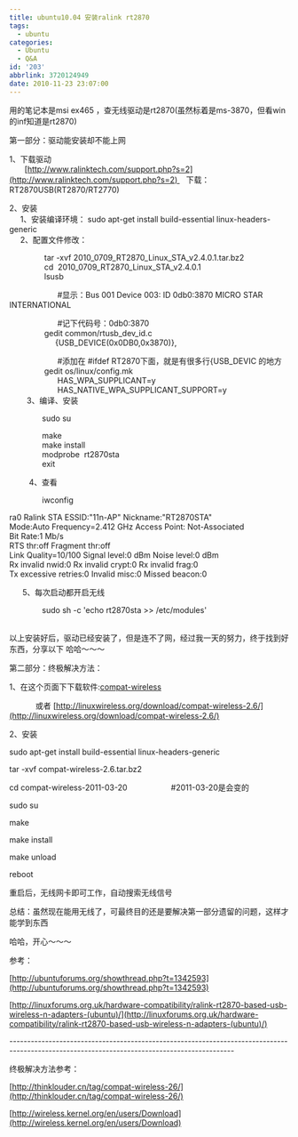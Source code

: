 ```yaml
---
title: ubuntu10.04 安装ralink rt2870
tags:
  - ubuntu
categories:
  - Ubuntu
  - Q&A
id: '203'
abbrlink: 3720124949
date: 2010-11-23 23:07:00
---
```


用的笔记本是msi ex465 ，查无线驱动是rt2870(虽然标着是ms-3870，但看win的inf知道是rt2870)

  

第一部分：驱动能安装却不能上网

1、下载驱动  
       [http://www.ralinktech.com/support.php?s=2](http://www.ralinktech.com/support.php?s=2)    下载：RT2870USB(RT2870/RT2770)

  

2、安装  
     1、安装编译环境： sudo apt-get install build-essential linux-headers-generic  
     2、配置文件修改：

                tar -xvf 2010\_0709\_RT2870\_Linux\_STA\_v2.4.0.1.tar.bz2  
                cd  2010\_0709\_RT2870\_Linux\_STA\_v2.4.0.1  
                lsusb   

                      #显示：Bus 001 Device 003: ID 0db0:3870 MICRO STAR INTERNATIONAL

                      #记下代码号：0db0:3870  
                gedit common/rtusb\_dev\_id.c  
                     {USB\_DEVICE(0x0DB0,0x3870)},    

                      #添加在 #ifdef RT2870下面，就是有很多行{USB\_DEVIC 的地方  
                gedit os/linux/config.mk  
                      HAS\_WPA\_SUPPLICANT=y  
                      HAS\_NATIVE\_WPA\_SUPPLICANT\_SUPPORT=y  
        3、编译、安装

               sudo su

               make  
               make install  
               modprobe  rt2870sta  
               exit

  

         4、查看

               iwconfig

 ra0 Ralink STA ESSID:"11n-AP" Nickname:"RT2870STA"  
 Mode:Auto Frequency=2.412 GHz Access Point: Not-Associated   
 Bit Rate:1 Mb/s   
 RTS thr:off Fragment thr:off  
 Link Quality=10/100 Signal level:0 dBm Noise level:0 dBm  
 Rx invalid nwid:0 Rx invalid crypt:0 Rx invalid frag:0  
 Tx excessive retries:0 Invalid misc:0 Missed beacon:0

  

      5、每次启动都开启无线

               sudo sh -c 'echo rt2870sta >> /etc/modules'  
        

以上安装好后，驱动已经安装了，但是连不了网，经过我一天的努力，终于找到好东西，分享以下 哈哈～～～

  

第二部分：终极解决方法：

1、在这个页面下下载软件:[compat-wireless](http://wireless.kernel.org/en/users/Download#Download_latest_Linux_wireless_drivers)

            或者 [http://linuxwireless.org/download/compat-wireless-2.6/](http://linuxwireless.org/download/compat-wireless-2.6/)

2、安装

sudo apt-get install build-essential linux-headers-generic

tar -xvf compat-wireless-2.6.tar.bz2

cd compat-wireless-2011-03-20                    #2011-03-20是会变的

sudo su

make

make install 

make unload

reboot

  

重启后，无线网卡即可工作，自动搜索无线信号 

  

总结：虽然现在能用无线了，可最终目的还是要解决第一部分遗留的问题，这样才能学到东西

  

哈哈，开心～～～

  

参考：

[http://ubuntuforums.org/showthread.php?t=1342593](http://ubuntuforums.org/showthread.php?t=1342593)

[http://linuxforums.org.uk/hardware-compatibility/ralink-rt2870-based-usb-wireless-n-adapters-(ubuntu)/](http://linuxforums.org.uk/hardware-compatibility/ralink-rt2870-based-usb-wireless-n-adapters-(ubuntu)/)

\---------------------------------------------------------------------------------------------------------------------------------------------

终极解决方法参考：

[http://thinklouder.cn/tag/compat-wireless-26/](http://thinklouder.cn/tag/compat-wireless-26/)

[http://wireless.kernel.org/en/users/Download](http://wireless.kernel.org/en/users/Download)